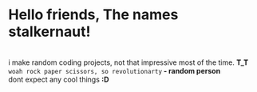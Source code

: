 <h1>Hello friends, The names stalkernaut!</h1><br>
i make random coding projects, not that impressive most of the time. <b>T_T</b><br>
<code>woah rock paper scissors, so revolutionarty</code><b> - random person</b><br>
dont expect any cool things <b>:D</b>
